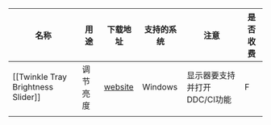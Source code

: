 | 名称                            | 用途     | 下载地址                                                                | 支持的系统 | 注意                         | 是否收费 |
| ------------------------------- | -------- | ----------------------------------------------------------------------- | ---------- | ---------------------------- | -------- |
| [[Twinkle Tray Brightness Slider]] | 调节亮度 | [website](https://twinkletray.com/) | Windows    | 显示器要支持并打开DDC/CI功能 | F        |
|                                 |          |                                                                         |            |                              |          |
